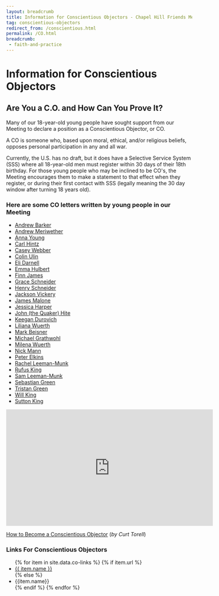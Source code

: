 ```yaml
---
layout: breadcrumb
title: Information for Conscientious Objectors - Chapel Hill Friends Meeting
tag: conscientious-objectors
redirect_from: /conscientious.html
permalink: /CO.html
breadcrumb:
 - faith-and-practice
---
```


# Information for Conscientious Objectors

## Are You a C.O. and How Can You Prove It?

Many of our 18-year-old young people have sought support from our Meeting to
declare a position as a Conscientious Objector, or CO.

A CO is someone who, based upon moral, ethical, and/or religious beliefs,
opposes personal participation in any and all war.

Currently, the U.S. has no draft, but it does have a Selective Service System
(SSS) where all 18-year-old men must register within 30 days of their 18th
birthday.  For those young people who may be inclined to be CO's, the Meeting
encourages them to make a statement to that effect when they register, or during
their first contact with SSS (legally meaning the 30 day window after turning 18
years old).

### Here are some CO letters written by young people in our Meeting

- <a href="{{ site.baseurl }}/assets/CO/AndrewBarkerCO.pdf" target="\_new">Andrew Barker</a>
- <a href="{{ site.baseurl }}/assets/CO/AndrewMeriwetherCO.pdf" target="\_new">Andrew Meriwether</a>
- <a href="{{ site.baseurl }}/assets/CO/AnnaYoungCO.pdf" target="\_new">Anna Young</a>
- <a href="{{ site.baseurl }}/assets/CO/CarlHintzCO.pdf" target="\_new">Carl Hintz</a>
- <a href="{{ site.baseurl }}/assets/CO/CaseyWebberCO.pdf" target="\_new">Casey Webber</a>
- <a href="{{ site.baseurl }}/assets/CO/ColinUlinCO.pdf" target="\_new">Colin Ulin</a>
- <a href="{{ site.baseurl }}/assets/CO/EliDarnellCO.pdf" target="\_new">Eli Darnell</a>
- <a href="{{ site.baseurl }}/assets/CO/EmmaHulbertCO.pdf" target="\_new">Emma Hulbert</a>
- <a href="{{ site.baseurl }}/assets/CO/FinnJamesCO.pdf" target="\_new">Finn James</a>
- <a href="{{ site.baseurl }}/assets/CO/GraceSchneiderCO.pdf" target="\_new">Grace Schneider</a>
- <a href="{{ site.baseurl }}/assets/CO/HenrySchneiderCO.pdf" target="\_new">Henry Schneider</a>
- <a href="{{ site.baseurl }}/assets/CO/JacksonVickeryCO.pdf" target="\_new">Jackson Vickery</a>
- <a href="{{ site.baseurl }}/assets/CO/JamesMaloneCO.pdf" target="\_new">James Malone</a>
- <a href="{{ site.baseurl }}/assets/CO/JessicaHarperCO.pdf" target="\_new">Jessica Harper</a>
- <a href="{{ site.baseurl }}/assets/CO/JohnHiteCO.pdf" target="\_new">John (the Quaker) Hite</a>
- <a href="{{ site.baseurl }}/assets/CO/KeeganDurovichCO.pdf" target="\_new">Keegan Durovich</a>
- <a href="{{ site.baseurl }}/assets/CO/LilianaWuerthCO.pdf" target="\_new">Liliana Wuerth</a>
- <a href="{{ site.baseurl }}/assets/CO/MarkBeisnerCO.pdf" target="\_new">Mark Beisner</a>
- <a href="{{ site.baseurl }}/assets/CO/MichaelGrathwohlCO.pdf" target="\_new">Michael Grathwohl</a>
- <a href="{{ site.baseurl }}/assets/CO/MilenaWuerthCO.pdf" target="\_new"> Milena Wuerth</a>
- <a href="{{ site.baseurl }}/assets/CO/NickMannCO.pdf" target="\_new">Nick Mann</a>
- <a href="{{ site.baseurl }}/assets/CO/PeterElkinsCO.pdf" target="\_new">Peter Elkins</a>
- <a href="{{ site.baseurl }}/assets/CO/RachelLeemanMunkCO.pdf" target="\_new">Rachel Leeman-Munk</a>
- <a href="{{ site.baseurl }}/assets/CO/RufusKingCO.pdf" target="\_new">Rufus King</a>
- <a href="{{ site.baseurl }}/assets/CO/SamLeemanMunkCO.pdf" target="\_new">Sam Leeman-Munk</a>
- <a href="{{ site.baseurl }}/assets/CO/SebastianGreenCO.pdf" target="\_new">Sebastian Green</a>
- <a href="{{ site.baseurl }}/assets/CO/TristanGreenCO.pdf" target="\_new">Tristan Green</a>
- <a href="{{ site.baseurl }}/assets/CO/WillKingCO.pdf" target="\_new">Will King</a>
- <a href="{{ site.baseurl }}/assets/CO/SuttonKingCO.pdf" target="\_new">Sutton King</a>

<div class="embed-responsive embed-responsive-16by9 col-md-6"><iframe width="560" height="315" src="https://www.youtube.com/embed/wLoUu_YIV3s" frameborder="0" allow="accelerometer; autoplay; encrypted-media; gyroscope; picture-in-picture" allowfullscreen></iframe></div>

<a href="http://quakerspeak.com/how-to-become-conscientious-objector/" target="\_new">How to Become a Conscientious Objector</a> (<i>by Curt Torell</i>)

### Links For Conscientious Objectors
<ul class="ulBullets">
{% for item in site.data.co-links %}
  {% if item.url %}
    <li class="liBullets"><a href="{{ site.baseurl }}{{ item.url }}">{{ item.name }}</a></li>
  {% else %}
    <li class="liBullets">{{item.name}}</li>
  {% endif %}
{% endfor %}
</ul>
